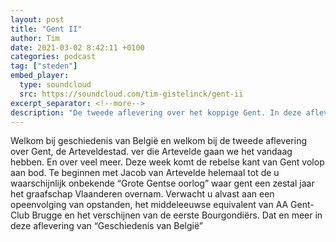 ```yaml
---
layout: post
title: "Gent II"
author: Tim
date: 2021-03-02 8:42:11 +0100
categories: podcast
tag: ["steden"]
embed_player:
  type: soundcloud
  src: https://soundcloud.com/tim-gistelinck/gent-ii
excerpt_separator: <!--more-->
description: "De tweede aflevering over het koppige Gent. In deze aflevering hoofdrollen voor: Jacob Van Artevelde, Brugge en de eerste Bourgondiërs."
---
```

Welkom bij geschiedenis van België en welkom bij de tweede aflevering over Gent, de Arteveldestad. ver die Artevelde gaan we het vandaag hebben. En over veel meer. Deze week komt de rebelse kant van Gent volop aan bod. Te beginnen met Jacob van Artevelde helemaal tot de u waarschijnlijk onbekende “Grote Gentse oorlog” waar gent een zestal jaar het graafschap Vlaanderen overnam. Verwacht u alvast aan een opeenvolging van opstanden, het middeleeuwse equivalent van AA Gent-Club Brugge en het verschijnen van de eerste Bourgondiërs. Dat en meer in deze aflevering van “Geschiedenis van België”
